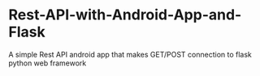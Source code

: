 # Rest-API-with-Android-App-and-Flask
A simple Rest API android app that makes GET/POST connection to flask python web framework
